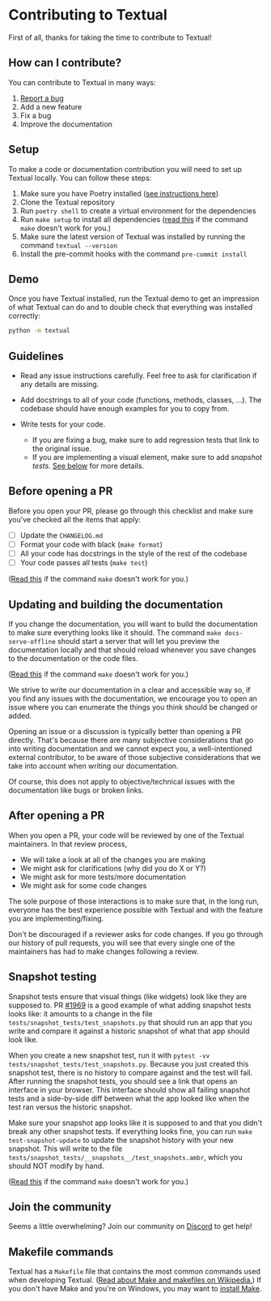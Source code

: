 # Contributing to Textual

First of all, thanks for taking the time to contribute to Textual!

## How can I contribute?

You can contribute to Textual in many ways:

 1. [Report a bug](https://github.com/textualize/textual/issues/new?title=%5BBUG%5D%20short%20bug%20description&template=bug_report.md)
 2. Add a new feature
 3. Fix a bug
 4. Improve the documentation


## Setup

To make a code or documentation contribution you will need to set up Textual locally.
You can follow these steps:

 1. Make sure you have Poetry installed ([see instructions here](https://python-poetry.org))
 2. Clone the Textual repository
 3. Run `poetry shell` to create a virtual environment for the dependencies
 4. Run `make setup` to install all dependencies ([read this](#makefile-commands) if the command `make` doesn't work for you.)
 5. Make sure the latest version of Textual was installed by running the command `textual --version`
 6. Install the pre-commit hooks with the command `pre-commit install`

## Demo

Once you have Textual installed, run the Textual demo to get an impression of what Textual can do and to double check that everything was installed correctly:

```bash
python -m textual
```

## Guidelines

- Read any issue instructions carefully. Feel free to ask for clarification if any details are missing.

- Add docstrings to all of your code (functions, methods, classes, ...). The codebase should have enough examples for you to copy from.

- Write tests for your code.
  - If you are fixing a bug, make sure to add regression tests that link to the original issue.
  - If you are implementing a visual element, make sure to add _snapshot tests_. [See below](#snapshot-testing) for more details.

## Before opening a PR

Before you open your PR, please go through this checklist and make sure you've checked all the items that apply:

 - [ ] Update the `CHANGELOG.md`
 - [ ] Format your code with black (`make format`)
 - [ ] All your code has docstrings in the style of the rest of the codebase
 - [ ] Your code passes all tests (`make test`)

([Read this](#makefile-commands) if the command `make` doesn't work for you.)

## Updating and building the documentation

If you change the documentation, you will want to build the documentation to make sure everything looks like it should.
The command `make docs-serve-offline` should start a server that will let you preview the documentation locally and that should reload whenever you save changes to the documentation or the code files.

([Read this](#makefile-commands) if the command `make` doesn't work for you.)

We strive to write our documentation in a clear and accessible way so, if you find any issues with the documentation, we encourage you to open an issue where you can enumerate the things you think should be changed or added.

Opening an issue or a discussion is typically better than opening a PR directly.
That's because there are many subjective considerations that go into writing documentation and we cannot expect you, a well-intentioned external contributor, to be aware of those subjective considerations that we take into account when writing our documentation.

Of course, this does not apply to objective/technical issues with the documentation like bugs or broken links.

## After opening a PR

When you open a PR, your code will be reviewed by one of the Textual maintainers.
In that review process,

- We will take a look at all of the changes you are making
- We might ask for clarifications (why did you do X or Y?)
- We might ask for more tests/more documentation
- We might ask for some code changes

The sole purpose of those interactions is to make sure that, in the long run, everyone has the best experience possible with Textual and with the feature you are implementing/fixing.

Don't be discouraged if a reviewer asks for code changes.
If you go through our history of pull requests, you will see that every single one of the maintainers has had to make changes following a review.

## Snapshot testing

Snapshot tests ensure that visual things (like widgets) look like they are supposed to.
PR [#1969](https://github.com/Textualize/textual/pull/1969) is a good example of what adding snapshot tests looks like: it amounts to a change in the file `tests/snapshot_tests/test_snapshots.py` that should run an app that you write and compare it against a historic snapshot of what that app should look like.

When you create a new snapshot test, run it with `pytest -vv tests/snapshot_tests/test_snapshots.py`.
Because you just created this snapshot test, there is no history to compare against and the test will fail.
After running the snapshot tests, you should see a link that opens an interface in your browser.
This interface should show all failing snapshot tests and a side-by-side diff between what the app looked like when the test ran versus the historic snapshot.

Make sure your snapshot app looks like it is supposed to and that you didn't break any other snapshot tests.
If everything looks fine, you can run `make test-snapshot-update` to update the snapshot history with your new snapshot.
This will write to the file `tests/snapshot_tests/__snapshots__/test_snapshots.ambr`, which you should NOT modify by hand.

([Read this](#makefile-commands) if the command `make` doesn't work for you.)

## Join the community

Seems a little overwhelming?
Join our community on [Discord](https://discord.gg/Enf6Z3qhVr) to get help!

## Makefile commands

Textual has a `Makefile` file that contains the most common commands used when developing Textual.
([Read about Make and makefiles on Wikipedia.](https://en.wikipedia.org/wiki/Make_(software)))
If you don't have Make and you're on Windows, you may want to [install Make](https://stackoverflow.com/q/32127524/2828287).
